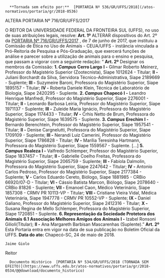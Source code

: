      **Tornada sem efeito por:**  [PORTARIA Nº 536/GR/UFFS/2018](/atos-normativos/portaria/gr/2018-0536) 

   ALTERA PORTARIA Nº 716/GR/UFFS/2017  

 O REITOR DA UNIVERSIDADE FEDERAL DA FRONTEIRA SUL (UFFS), no uso de suas atribuições legais, resolve:   **Art. 1º** ALTERAR dispositivos do Art. 2º da [PORTARIA Nº 716/GR/UFFS/2017](https://www.uffs.edu.br/atos-normativos/portaria/gr/2017-0716)  , de 7 de junho de 2017, que instituiu a Comissão de Ética no Uso de Animais - CEUA/UFFS - instância vinculada a Pró-Reitoria de Pesquisa e Pós-Graduação, que exercerá funções de análise e parecer sobre a utilização de animais para o ensino e pesquisa, que passam a vigorar com a seguinte redação: “ **Art. 2º** Designar os membros da Comissão: **1. *Campus***  **Cerro Largo**  **I -** Gilmar Roberto Meinerz, Professor do Magistério Superior (Zootecnista), Siape 1012624 - Titular; **II -** Juliani Borchardt da Silva, Servidora Técnico-Administrativa, Siape 2189669 - Suplente; **III -** Suzymeire Baroni, Professora do Magistério Superior, Siape 1895157 - Titular; **IV -** Roberta Daniele Klein, Técnica de Laboratório de Biologia, Siape 2420295 - Suplente. **2.  *Campus***  **Chapecó**  **I -** Leandro Henrique Manfredi, Professor do Magistério Superior, Siape 2276001 - Titular; **II -** Leonardo Barbosa Leiria, Professor do Magistério Superior, Siape 1971137 - Suplente; **III -** Zuleide Maria Ignácio, Professora do Magistério Superior, Siape 1174433 - Titular; **IV -** Crhis Netto de Brum, Professora do Magistério Superior, Siape 1639575 - Suplente. **3.  *Campus***  **Erechim**  **I -** Bernardo Berenchtein, Professor do Magistério Superior, Siape 1957541 - Titular; **II -** Denise Cargnelutti, Professora do Magistério Superior, Siape 1709109 - Suplente; **III -** Nerandi Luiz Camerini, Professor do Magistério Superior, Siape 1786828 - Titular; **IV -** Marília Teresinha Hartmann, Professora do Magistério Superior, Siape 1559567 - Suplente. [...] **5. *Campus***  **Realeza**  **I -** Valfredo Schlemper, Professor do Magistério Superior, Siape 1837457 - Titular; **II -** Gabrielle Coelho Freitas, Professora do Magistério Superior, Siape 2065759 - Suplente; **III -** Fabíola Dalmolin, Professora do Magistério Superior, Siape 2247642 - Titular; **IV -** Antonio Carlos Pedroso, Professor do Magistério Superior, Siape 2177384 - Suplente; **V -** Carlos Eduardo Cereto, Biólogo, Siape 1881985 - CRBio 66920/07-D - Titular; **VI -** Cássio Batista Marcon, Biólogo, Siape 2078640 - CRBio 81826 - Suplente; **VII -** Emanoel Caon, Médico Veterinário, Siape 1857308 - CRMV PR 10113-VP - Titular; **VIII -** Cristiane Vieira Vidal, Médica Veterinária, Siape 1947778 - CRMV PR 10552-VP - Suplente; **IX -** Daniel Galiano, Professor do Magistério Superior, Siape 2412316 - Titular; **X -** Susana Regina de Mello Schlemper, Professora do Magistério Superior, Siape 1720851 - Suplente. **6. Representação da Sociedade Protetora dos Animais**  **6.1 Associação Melhores Amigos dos Animais**  **I -** Izabel Ronsoni Gilioli(Titular); **II -** Ana Margareth Barbisan Mascarenhas (Suplente).”   **Art. 2º** Esta Portaria entra em vigor na data de sua publicação no Boletim Oficial da UFFS.      **Data do ato:** Chapecó-SC, 24 de maio de 2018.   
 

    Jaime Giolo   
 Reitor 

      Documento Histórico  [PORTARIA Nº 534/GR/UFFS/2018 (TORNADA SEM EFEITO)](https://www.uffs.edu.br/atos-normativos/portaria/gr/2018-0534/@@download/documento_historico)     
      